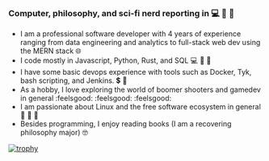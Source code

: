 ### Computer, philosophy, and sci-fi nerd reporting in 💻 📘 🖖

- I am a professional software developer with 4 years of experience ranging from data engineering and analytics to full-stack web dev using the MERN stack 🌐
- I code mostly in Javascript, Python, Rust, and SQL 💻 🐍 🦀
- I have some basic devops experience with tools such as Docker, Tyk, bash scripting, and Jenkins. 💲 🐳 
- As a hobby, I love exploring the world of boomer shooters and gamedev in general :feelsgood: :feelsgood: :feelsgood:
- I am passionate about Linux and the free software ecosystem in general :penguin: :penguin: :penguin:
- Besides programming, I enjoy reading books (I am a recovering philosophy major) 🤓


<!--
**garak92/garak92** is a ✨ _special_ ✨ repository because its `README.md` (this file) appears on your GitHub profile.

Here are some ideas to get you started:

- 🔭 I’m currently working on ...
- 🌱 I’m currently learning ...
- 👯 I’m looking to collaborate on ...
- 🤔 I’m looking for help with ...
- 💬 Ask me about ...
- 📫 How to reach me: ...
- 😄 Pronouns: ...
- ⚡ Fun fact: ...
-->

[![trophy](https://github-profile-trophy.vercel.app/?username=garak92)](https://github.com/ryo-ma/github-profile-trophy)
